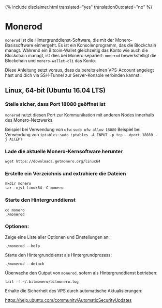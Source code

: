 {% include disclaimer.html translated="yes" translationOutdated="no" %}

# Monerod

`monerod` ist die Hintergrunddienst-Software, die mit der Monero-Basissoftware einhergeht. Es ist ein Konsolenprogramm, das die Blockchain managt. Während ein Bitcoin-Wallet gleichzeitig das Konto wie auch die Blockchain managt, ist dies bei Monero separiert: `monerod` bewerkstelligt die Blockchain und `monero-wallet-cli` das Konto.

Diese Anleitung setzt voraus, dass du bereits einen VPS-Account angelegt hast und dich via SSH-Tunnel zur Server-Konsole verbinden kannst. 

## Linux, 64-bit (Ubuntu 16.04 LTS)

### Stelle sicher, dass Port 18080 geöffnet ist

`monerod` nutzt diesen Port zur Kommunikation mit anderen Nodes innerhalb des Monero-Netzwerks.

Beispiel bei Verwendung von `ufw`: `sudo ufw allow 18080`
Beispiel bei Verwendung von `iptables`: `sudo iptables -A INPUT -p tcp --dport 18080 -j ACCEPT`

### Lade die aktuelle Monero-Kernsoftware herunter

    wget https://downloads.getmonero.org/linux64

### Erstelle ein Verzeichnis und extrahiere die Dateien

    mkdir monero
    tar -xjvf linux64 -C monero

### Starte den Hintergrunddienst

    cd monero
    ./monerod

### Optionen:

Zeige eine Liste aller Optionen und Einstellungen an:

    ./monerod --help

Starte den Hintergrunddienst als Hintergrundprozess:

    ./monerod --detach

Überwache den Output von `monerod`, sofern als Hintergrunddienst betrieben:

    tail -f ~/.bitmonero/bitmonero.log

Erhalte die Sicherheit des VPS durch automatische Aktualisierungen:

https://help.ubuntu.com/community/AutomaticSecurityUpdates


